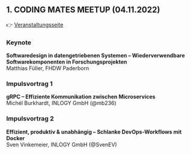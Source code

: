 ## 1. CODING MATES MEETUP (04.11.2022)

👉 [Veranstaltungsseite](https://www.eventbrite.de/e/1-coding-mates-meetup-tickets-428149525757)

### Keynote
**Softwaredesign in datengetriebenen Systemen – Wiederverwendbare Softwarekomponenten in Forschungsprojekten**  
Matthias Füller, FHDW Paderborn

### Impulsvortrag 1
**gRPC – Effiziente Kommunikation zwischen Microservices**   
Michél Burkhardt, INLOGY GmbH (@mb236)

### Impulsvortrag 2
**Effizient, produktiv & unabhängig – Schlanke DevOps-Workflows mit Docker**  
Sven Vinkemeier, INLOGY GmbH (@SvenEV)
